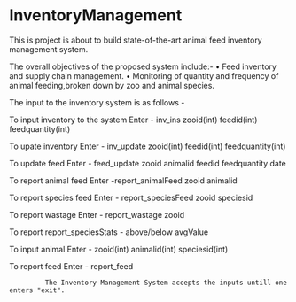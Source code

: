 # InventoryManagement

This is project is about to build state-of-the-art animal feed inventory management system.

The overall objectives of the proposed system include:-
• Feed inventory and supply chain management.
• Monitoring of quantity and frequency of animal feeding,broken down by zoo and animal species.

The input to the inventory system is as follows - 

To input inventory to the system Enter - inv_ins zooid(int) feedid(int) feedquantity(int)

To upate inventory Enter - inv_update zooid(int) feedid(int) feedquantity(int)

To update feed Enter - feed_update zooid animalid feedid feedquantity date

To report animal feed Enter -report_animalFeed zooid animalid

To report species feed Enter - report_speciesFeed zooid speciesid

To report wastage Enter - report_wastage zooid

To report report_speciesStats - above/below avgValue

To input animal Enter - zooid(int) animalid(int) speciesid(int)

To report feed Enter - report_feed

             The Inventory Management System accepts the inputs untill one enters "exit". 

